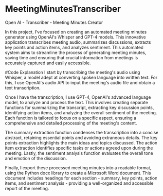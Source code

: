 # MeetingMinutesTranscriber
Open AI - Transcriber - Meeting Minutes Creator  

In this  project, I've focused on creating an automated meeting minutes generator using OpenAI's Whisper and GPT-4 models. This innovative application transcribes meeting audio, summarizes discussions, extracts key points and action items, and analyzes sentiment. This automated system aims to streamline the process of generating meeting minutes, saving time and ensuring that crucial information from meetings is accurately captured and easily accessible.

#Code Explanation
I start by transcribing the meeting's audio using Whisper, a model adept at converting spoken language into written text. For this, I use OpenAI's audio API to input the meeting's audio file and obtain a text transcription.

Once I have the transcription, I use GPT-4, OpenAI's advanced language model, to analyze and process the text. This involves creating separate functions for summarizing the transcript, extracting key discussion points, identifying action items, and analyzing the overall sentiment of the meeting. Each function is tailored to focus on a specific aspect, ensuring a comprehensive and detailed processing of the meeting's content.

The summary extraction function condenses the transcription into a concise abstract, retaining essential points and avoiding extraneous details. The key points extraction highlights the main ideas and topics discussed. The action item extraction identifies specific tasks or actions agreed upon during the meeting. Lastly, the sentiment analysis function evaluates the overall tone and emotion of the discussion.

Finally, I export these processed meeting minutes into a readable format, using the Python docx library to create a Microsoft Word document. This document includes headings for each section - summary, key points, action items, and sentiment analysis - providing a well-organized and accessible report of the meeting.
